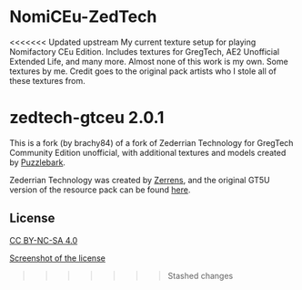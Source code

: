 # NomiCEu-ZedTech
<<<<<<< Updated upstream
My current texture setup for playing Nomifactory CEu Edition. Includes textures for GregTech, AE2 Unofficial Extended Life, and many more. Almost none of this work is my own. Some textures by me. Credit goes to the original pack artists who I stole all of these textures from. 

# zedtech-gtceu 2.0.1

This is a fork (by brachy84) of a fork of Zederrian Technology for GregTech Community Edition unofficial, with additional textures and models created by [Puzzlebark](https://www.curseforge.com/members/puzzlebark).


Zederrian Technology was created by [Zerrens](https://forum.industrial-craft.net/core/user/12229-zerrens/), and the original GT5U version of the resource pack can be found [here](https://github.com/MCTian-mi/Zederrian-Technology-GT5U/).

## License

[CC BY-NC-SA 4.0](http://creativecommons.org/licenses/by-nc-sa/4.0/deed.en)

[Screenshot of the license](https://i.imgur.com/3QeuL49.png)

>>>>>>> Stashed changes
